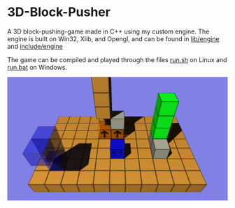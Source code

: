 # 3D-Block-Pusher

A 3D block-pushing-game made in C++ using my custom engine. The engine is built on Win32, Xlib, and Opengl, and can be found in [lib/engine](./lib/engine/) and [include/engine](./include/engine)

The game can be compiled and played through the files [run.sh](./run.sh) on Linux and [run.bat](./run.bat) on Windows.

![](pusher.png)
